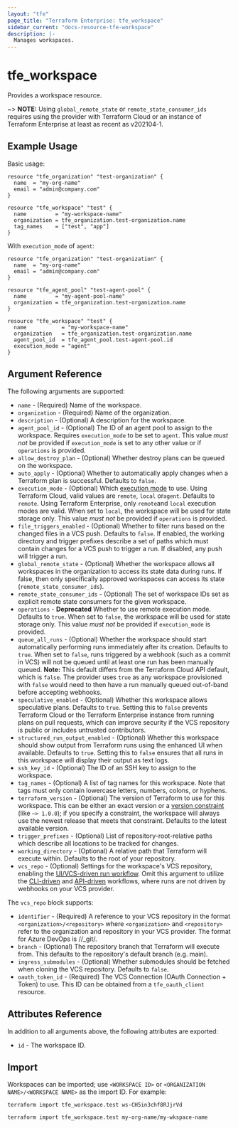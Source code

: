 ```yaml
---
layout: "tfe"
page_title: "Terraform Enterprise: tfe_workspace"
sidebar_current: "docs-resource-tfe-workspace"
description: |-
  Manages workspaces.
---
```


# tfe_workspace

Provides a workspace resource.

~> **NOTE:** Using `global_remote_state` or `remote_state_consumer_ids` requires using the provider with Terraform Cloud or an instance of Terraform Enterprise at least as recent as v202104-1.

## Example Usage

Basic usage:

```hcl
resource "tfe_organization" "test-organization" {
  name  = "my-org-name"
  email = "admin@company.com"
}

resource "tfe_workspace" "test" {
  name         = "my-workspace-name"
  organization = tfe_organization.test-organization.name
  tag_names    = ["test", "app"]
}
```

With `execution_mode` of `agent`:

```hcl
resource "tfe_organization" "test-organization" {
  name  = "my-org-name"
  email = "admin@company.com"
}

resource "tfe_agent_pool" "test-agent-pool" {
  name         = "my-agent-pool-name"
  organization = tfe_organization.test-organization.name
}

resource "tfe_workspace" "test" {
  name           = "my-workspace-name"
  organization   = tfe_organization.test-organization.name
  agent_pool_id  = tfe_agent_pool.test-agent-pool.id
  execution_mode = "agent"
}
```

## Argument Reference

The following arguments are supported:

* `name` - (Required) Name of the workspace.
* `organization` - (Required) Name of the organization.
* `description` - (Optional) A description for the workspace.
* `agent_pool_id` - (Optional) The ID of an agent pool to assign to the workspace. Requires `execution_mode`
  to be set to `agent`. This value _must not_ be provided if `execution_mode` is set to any other value or if `operations` is
  provided.
* `allow_destroy_plan` - (Optional) Whether destroy plans can be queued on the workspace.
* `auto_apply` - (Optional) Whether to automatically apply changes when a
  Terraform plan is successful. Defaults to `false`.
* `execution_mode` - (Optional) Which [execution mode](https://www.terraform.io/docs/cloud/workspaces/settings.html#execution-mode)
  to use. Using Terraform Cloud, valid values are `remote`, `local` or`agent`.
  Defaults to `remote`. Using Terraform Enterprise, only `remote`and `local`
  execution modes are valid.  When set to `local`, the workspace will be used
  for state storage only. This value _must not_ be provided if `operations`
  is provided.
* `file_triggers_enabled` - (Optional) Whether to filter runs based on the changed files
  in a VCS push. Defaults to `false`. If enabled, the working directory and
  trigger prefixes describe a set of paths which must contain changes for a
  VCS push to trigger a run. If disabled, any push will trigger a run.
* `global_remote_state` - (Optional) Whether the workspace allows all workspaces in the organization to access its state data during runs. If false, then only specifically approved workspaces can access its state (`remote_state_consumer_ids`).
* `remote_state_consumer_ids` - (Optional) The set of workspace IDs set as explicit remote state consumers for the given workspace.
* `operations` - **Deprecated** Whether to use remote execution mode.
  Defaults to `true`. When set to `false`, the workspace will be used for
  state storage only. This value _must not_ be provided if `execution_mode` is
  provided.
* `queue_all_runs` - (Optional) Whether the workspace should start
  automatically performing runs immediately after its creation. Defaults to
  `true`. When set to `false`, runs triggered by a webhook (such as a commit
  in VCS) will not be queued until at least one run has been manually queued.
  **Note:** This default differs from the Terraform Cloud API default, which
  is `false`. The provider uses `true` as any workspace provisioned with
  `false` would need to then have a run manually queued out-of-band before
  accepting webhooks.
* `speculative_enabled` - (Optional) Whether this workspace allows speculative
  plans. Defaults to `true`. Setting this to `false` prevents Terraform Cloud
  or the Terraform Enterprise instance from running plans on pull requests,
  which can improve security if the VCS repository is public or includes
  untrusted contributors.
* `structured_run_output_enabled` - (Optional) Whether this workspace should
  show output from Terraform runs using the enhanced UI when available.
  Defaults to `true`. Setting this to `false` ensures that all runs in this
  workspace will display their output as text logs.
* `ssh_key_id` - (Optional) The ID of an SSH key to assign to the workspace.
* `tag_names` - (Optional) A list of tag names for this workspace. Note that tags must only contain lowercase letters, numbers, colons, or hyphens.
* `terraform_version` - (Optional) The version of Terraform to use for this
  workspace. This can be either an exact version or a
  [version constraint](https://www.terraform.io/docs/language/expressions/version-constraints.html)
  (like `~> 1.0.0`); if you specify a constraint, the workspace will always use
  the newest release that meets that constraint. Defaults to the latest
  available version.
* `trigger_prefixes` - (Optional) List of repository-root-relative paths which describe all locations
  to be tracked for changes.
* `working_directory` - (Optional) A relative path that Terraform will execute
  within.  Defaults to the root of your repository.
* `vcs_repo` - (Optional) Settings for the workspace's VCS repository, enabling the [UI/VCS-driven run workflow](https://www.terraform.io/docs/cloud/run/ui.html).
  Omit this argument to utilize the [CLI-driven](https://www.terraform.io/docs/cloud/run/cli.html) and [API-driven](https://www.terraform.io/docs/cloud/run/api.html)
  workflows, where runs are not driven by webhooks on your VCS provider.

The `vcs_repo` block supports:

* `identifier` - (Required) A reference to your VCS repository in the format
  `<organization>/<repository>` where `<organization>` and `<repository>` refer to the organization and repository
  in your VCS provider. The format for Azure DevOps is <organization>/<project>/_git/<repository>.
* `branch` - (Optional) The repository branch that Terraform will execute from.
  This defaults to the repository's default branch (e.g. main).
* `ingress_submodules` - (Optional) Whether submodules should be fetched when
  cloning the VCS repository. Defaults to `false`.
* `oauth_token_id` - (Required) The VCS Connection (OAuth Connection + Token) to use.
  This ID can be obtained from a `tfe_oauth_client` resource.

## Attributes Reference

In addition to all arguments above, the following attributes are exported:

* `id` - The workspace ID.

## Import

Workspaces can be imported; use `<WORKSPACE ID>` or `<ORGANIZATION NAME>/<WORKSPACE NAME>` as the
import ID. For example:

```shell
terraform import tfe_workspace.test ws-CH5in3chf8RJjrVd
```

```shell
terraform import tfe_workspace.test my-org-name/my-wkspace-name
```

